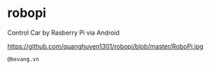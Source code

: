 # robopi
Control Car by Rasberry Pi via Android

https://github.com/quanghuyen1301/robopi/blob/master/RoboPi.jpg

	@bevang.vn
